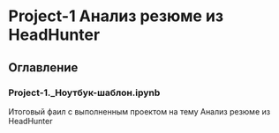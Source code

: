 # Project-1 Анализ резюме из HeadHunter

## Оглавление

### Project-1._Ноутбук-шаблон.ipynb
Итоговый фаил с выполненным проектом на тему Анализ резюме из HeadHunter